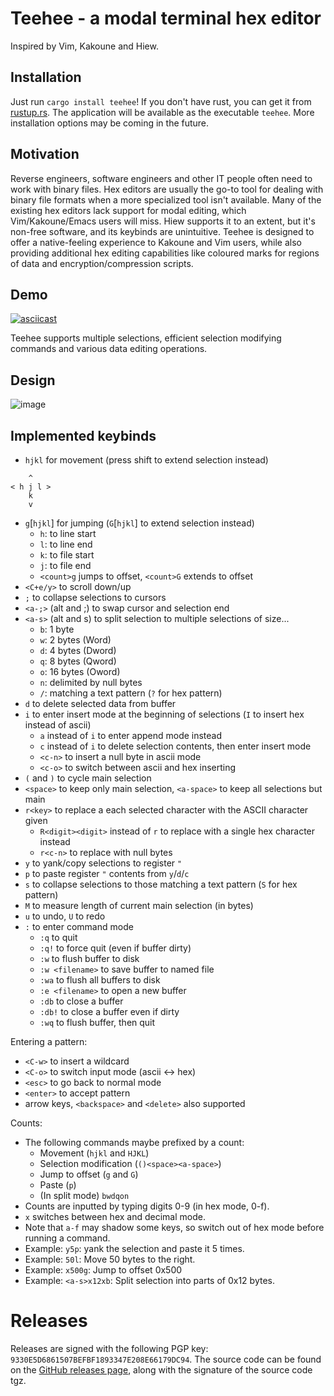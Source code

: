 # Teehee - a modal terminal hex editor


Inspired by Vim, Kakoune and Hiew.

## Installation

Just run `cargo install teehee`! If you don't have rust, you can get it from [rustup.rs](https://rustup.rs).
The application will be available as the executable `teehee`. More installation options may be coming in the future.

## Motivation

Reverse engineers, software engineers and other IT people often need to work with binary files. Hex editors are usually the go-to tool for dealing with binary file formats when a more specialized tool isn't available. Many of the existing hex editors lack support for modal editing, which Vim/Kakoune/Emacs users will miss. Hiew supports it to an extent, but it's non-free software, and its keybinds are unintuitive. Teehee is designed to offer a native-feeling experience to Kakoune and Vim users, while also providing additional hex editing capabilities like coloured marks for regions of data and encryption/compression scripts.

## Demo

[![asciicast](https://asciinema.org/a/349728.svg)](https://asciinema.org/a/349728)

Teehee supports multiple selections, efficient selection modifying commands and various data editing operations.

## Design

![image](https://user-images.githubusercontent.com/6651822/87162730-010efe00-c2cf-11ea-8a0e-f90fbd209cec.png)

## Implemented keybinds
* `hjkl` for movement (press shift to extend selection instead)
```
    ^
< h j l >
    k
    v
```
* `g`[`hjkl`] for jumping (`G`[`hjkl`] to extend selection instead)
    * `h`: to line start
    * `l`: to line end
    * `k`: to file start
    * `j`: to file end
    * `<count>g` jumps to offset, `<count>G` extends to offset
* `<C+e/y>` to scroll down/up
* `;` to collapse selections to cursors
* `<a-;>` (alt and ;) to swap cursor and selection end
* `<a-s>` (alt and s) to split selection to multiple selections of size...
    * `b`: 1 byte
    * `w`: 2 bytes (Word)
    * `d`: 4 bytes (Dword)
    * `q`: 8 bytes (Qword)
    * `o`: 16 bytes (Oword)
    * `n`: delimited by null bytes
    * `/`: matching a text pattern (`?` for hex pattern)
* `d` to delete selected data from buffer
* `i` to enter insert mode at the beginning of selections (`I` to insert hex instead of ascii)
    * `a` instead of `i` to enter append mode instead
    * `c` instead of `i` to delete selection contents, then enter insert mode
    * `<c-n>` to insert a null byte in ascii mode
    * `<c-o>` to switch between ascii and hex inserting
* `(` and `)` to cycle main selection
* `<space>` to keep only main selection, `<a-space>` to keep all selections but main
* `r<key>` to replace a each selected character with the ASCII character given
    * `R<digit><digit>` instead of `r` to replace with a single hex character instead
    * `r<c-n>` to replace with null bytes
* `y` to yank/copy selections to register `"`
* `p` to paste register `"` contents from `y`/`d`/`c`
* `s` to collapse selections to those matching a text pattern (`S` for hex pattern)
* `M` to measure length of current main selection (in bytes)
* `u` to undo, `U` to redo
* `:` to enter command mode
	* `:q` to quit
	* `:q!` to force quit (even if buffer dirty)
	* `:w` to flush buffer to disk
	* `:w <filename>` to save buffer to named file
	* `:wa` to flush all buffers to disk
	* `:e <filename>` to open a new buffer
	* `:db` to close a buffer
	* `:db!` to close a buffer even if dirty
	* `:wq` to flush buffer, then quit

Entering a pattern:

* `<C-w>` to insert a wildcard
* `<C-o>` to switch input mode (ascii <-> hex)
* `<esc>` to go back to normal mode
* `<enter>` to accept pattern
* arrow keys, `<backspace>` and `<delete>` also supported

Counts:
* The following commands maybe prefixed by a count:
    * Movement (`hjkl` and `HJKL`)
    * Selection modification (`()<space><a-space>`)
    * Jump to offset (`g` and `G`)
    * Paste (`p`)
    * (In split mode) `bwdqon`
* Counts are inputted by typing digits 0-9 (in hex mode, 0-f).
* `x` switches between hex and decimal mode.
* Note that `a-f` may shadow some keys, so switch out of hex mode before running
a command.
* Example: `y5p`: yank the selection and paste it 5 times.
* Example: `50l`: Move 50 bytes to the right.
* Example: `x500g`: Jump to offset 0x500
* Example: `<a-s>x12xb`: Split selection into parts of 0x12 bytes.

# Releases
Releases are signed with the following PGP key:
`9330E5D6861507BEFBF1893347E208E66179DC94`. The source code can be found on
the [GitHub releases page](https://github.com/Gskartwii/teehee/releases), along
with the signature of the source code tgz.
